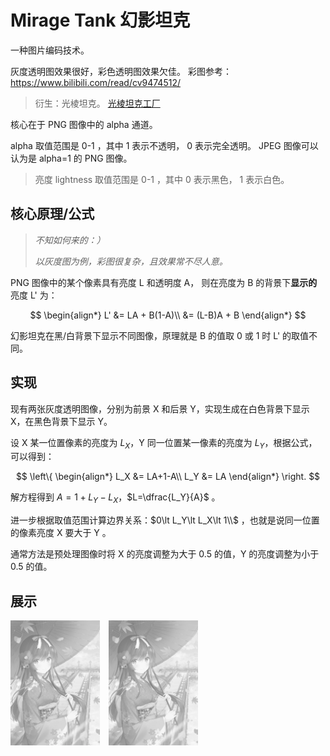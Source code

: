 # Mirage Tank 幻影坦克

一种图片编码技术。

灰度透明图效果很好，彩色透明图效果欠佳。
彩图参考：<https://www.bilibili.com/read/cv9474512/>

> 衍生：光棱坦克。
> [光棱坦克工厂](https://prism.uyanide.com/)

核心在于 PNG 图像中的 alpha 通道。

alpha 取值范围是 0-1 ，其中 1 表示不透明， 0 表示完全透明。
JPEG 图像可以认为是 alpha=1 的 PNG 图像。

> 亮度 lightness 取值范围是 0-1 ，其中 0 表示黑色， 1 表示白色。

## 核心原理/公式

> *不知如何来的：）*
>
>*以灰度图为例，彩图很复杂，且效果常不尽人意。*

PNG 图像中的某个像素具有亮度 L 和透明度 A，
则在亮度为 B 的背景下**显示的**亮度 L' 为：

$$
\begin{align*}
    L' &= LA + B(1-A)\\
    &= (L-B)A + B
\end{align*}
$$

幻影坦克在黑/白背景下显示不同图像，原理就是 B 的值取 0 或 1 时 L' 的取值不同。

## 实现

现有两张灰度透明图像，分别为前景 X 和后景 Y，实现生成在白色背景下显示 X，在黑色背景下显示 Y。

设 X 某一位置像素的亮度为 $L_X$，Y 同一位置某一像素的亮度为 $L_Y$，根据公式，可以得到：

$$
\left\{
\begin{align*}
    L_X &= LA+1-A\\
    L_Y &= LA
\end{align*}
\right.
$$

解方程得到 $A=1+L_Y-L_X$，$L=\dfrac{L_Y}{A}$ 。

进一步根据取值范围计算边界关系：$0\lt L_Y\lt L_X\lt 1\\$ ，也就是说同一位置的像素亮度 X 要大于 Y 。

通常方法是预处理图像时将 X 的亮度调整为大于 0.5 的值，Y 的亮度调整为小于 0.5 的值。

## 展示

<div>
    <img src="./doc/8d34538823dbef3474d4e89e8ba98e18137252921.png" alt="" style="background-color: white; height: 200px; margin-right: 10px;">
    <img src="./doc/8d34538823dbef3474d4e89e8ba98e18137252921.png" alt="" style="background-color: black; height: 200px;">
</div>